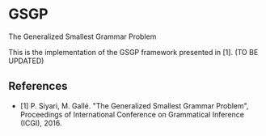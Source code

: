 # GSGP
The Generalized Smallest Grammar Problem

This is the implementation of the GSGP framework presented in [1]. (TO BE UPDATED)

## References
* [1] P. Siyari, M. Gallé. "The Generalized Smallest Grammar Problem", Proceedings of International Conference on Grammatical Inference (ICGI), 2016.
